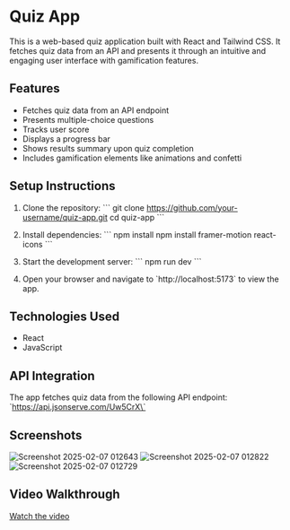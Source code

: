 # Quiz App

This is a web-based quiz application built with React and Tailwind CSS. It fetches quiz data from an API and presents it through an intuitive and engaging user interface with gamification features.

## Features
- Fetches quiz data from an API endpoint
- Presents multiple-choice questions
- Tracks user score
- Displays a progress bar
- Shows results summary upon quiz completion
- Includes gamification elements like animations and confetti

## Setup Instructions
1. Clone the repository:
   \`\`\`
   git clone https://github.com/your-username/quiz-app.git
   cd quiz-app
   \`\`\`

2. Install dependencies:
   \`\`\`
   npm install
   npm install framer-motion react-icons
   \`\`\`

3. Start the development server:
   \`\`\`
   npm run dev
   \`\`\`

4. Open your browser and navigate to \`http://localhost:5173\` to view the app.

## Technologies Used

- React
- JavaScript

## API Integration

The app fetches quiz data from the following API endpoint:
\`https://api.jsonserve.com/Uw5CrX\`

## Screenshots

![Screenshot 2025-02-07 012643](https://github.com/user-attachments/assets/fd83b30d-f7df-4c94-bf1d-2bffcfb0ec65)
![Screenshot 2025-02-07 012822](https://github.com/user-attachments/assets/118d2856-f172-4d89-b5c5-3698eb57ddd9)
![Screenshot 2025-02-07 012729](https://github.com/user-attachments/assets/25debf13-9fc5-4655-b057-32ffbed4b6eb)




## Video Walkthrough

[Watch the video](https://drive.google.com/file/d/1WlNMqzTExdKFodzjnOoojMBg0NpaPq71/view?usp=sharing)


